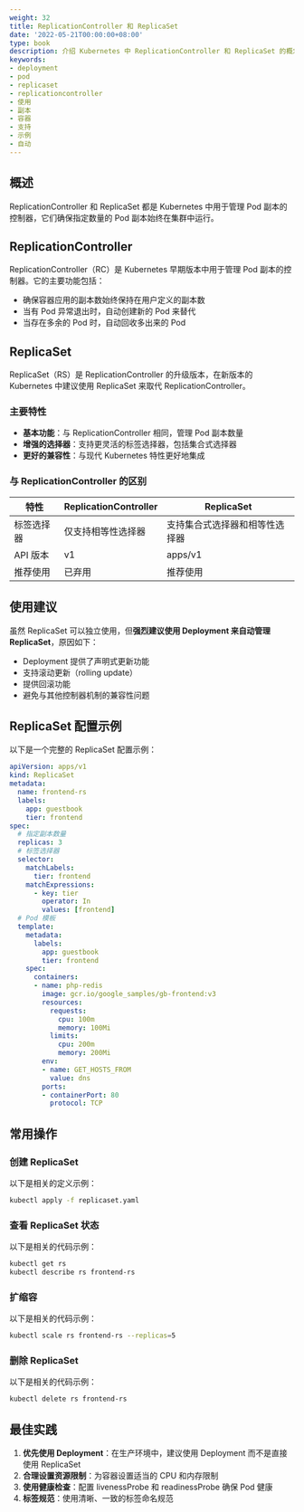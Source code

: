 ```yaml
---
weight: 32
title: ReplicationController 和 ReplicaSet
date: '2022-05-21T00:00:00+08:00'
type: book
description: 介绍 Kubernetes 中 ReplicationController 和 ReplicaSet 的概念、区别和使用方法，包括配置示例和最佳实践建议。
keywords:
- deployment
- pod
- replicaset
- replicationcontroller
- 使用
- 副本
- 容器
- 支持
- 示例
- 自动
---
```


## 概述

ReplicationController 和 ReplicaSet 都是 Kubernetes 中用于管理 Pod 副本的控制器，它们确保指定数量的 Pod 副本始终在集群中运行。

## ReplicationController

ReplicationController（RC）是 Kubernetes 早期版本中用于管理 Pod 副本的控制器。它的主要功能包括：

- 确保容器应用的副本数始终保持在用户定义的副本数
- 当有 Pod 异常退出时，自动创建新的 Pod 来替代
- 当存在多余的 Pod 时，自动回收多出来的 Pod

## ReplicaSet

ReplicaSet（RS）是 ReplicationController 的升级版本，在新版本的 Kubernetes 中建议使用 ReplicaSet 来取代 ReplicationController。

### 主要特性

- **基本功能**：与 ReplicationController 相同，管理 Pod 副本数量
- **增强的选择器**：支持更灵活的标签选择器，包括集合式选择器
- **更好的兼容性**：与现代 Kubernetes 特性更好地集成

### 与 ReplicationController 的区别

| 特性 | ReplicationController | ReplicaSet |
|------|---------------------|------------|
| 标签选择器 | 仅支持相等性选择器 | 支持集合式选择器和相等性选择器 |
| API 版本 | v1 | apps/v1 |
| 推荐使用 | 已弃用 | 推荐使用 |

## 使用建议

虽然 ReplicaSet 可以独立使用，但**强烈建议使用 Deployment 来自动管理 ReplicaSet**，原因如下：

- Deployment 提供了声明式更新功能
- 支持滚动更新（rolling update）
- 提供回滚功能
- 避免与其他控制器机制的兼容性问题

## ReplicaSet 配置示例

以下是一个完整的 ReplicaSet 配置示例：

```yaml
apiVersion: apps/v1
kind: ReplicaSet
metadata:
  name: frontend-rs
  labels:
    app: guestbook
    tier: frontend
spec:
  # 指定副本数量
  replicas: 3
  # 标签选择器
  selector:
    matchLabels:
      tier: frontend
    matchExpressions:
      - key: tier
        operator: In
        values: [frontend]
  # Pod 模板
  template:
    metadata:
      labels:
        app: guestbook
        tier: frontend
    spec:
      containers:
      - name: php-redis
        image: gcr.io/google_samples/gb-frontend:v3
        resources:
          requests:
            cpu: 100m
            memory: 100Mi
          limits:
            cpu: 200m
            memory: 200Mi
        env:
        - name: GET_HOSTS_FROM
          value: dns
        ports:
        - containerPort: 80
          protocol: TCP
```

## 常用操作

### 创建 ReplicaSet

以下是相关的定义示例：

```bash
kubectl apply -f replicaset.yaml
```

### 查看 ReplicaSet 状态

以下是相关的代码示例：

```bash
kubectl get rs
kubectl describe rs frontend-rs
```

### 扩缩容

以下是相关的代码示例：

```bash
kubectl scale rs frontend-rs --replicas=5
```

### 删除 ReplicaSet

以下是相关的代码示例：

```bash
kubectl delete rs frontend-rs
```

## 最佳实践

1. **优先使用 Deployment**：在生产环境中，建议使用 Deployment 而不是直接使用 ReplicaSet
2. **合理设置资源限制**：为容器设置适当的 CPU 和内存限制
3. **使用健康检查**：配置 livenessProbe 和 readinessProbe 确保 Pod 健康
4. **标签规范**：使用清晰、一致的标签命名规范
